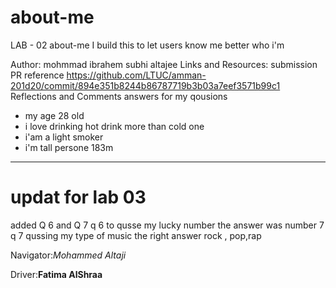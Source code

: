 # about-me
LAB - 02
about-me 
I build this to let users know me better who i'm

Author: mohmmad ibrahem subhi altajee
Links and Resources:
submission PR
 reference https://github.com/LTUC/amman-201d20/commit/894e351b8244b86787719b3b03a7eef3571b99c1
Reflections and Comments
answers for my qousions 
- my age 28 old
- i love drinking hot drink more than cold one 
- i'am a light smoker 
- i'm tall persone 183m
------------------------------
<h1>updat for lab 03</h1>
added Q 6 and Q 7
q 6 to qusse my lucky number
the answer was number 7
q 7 qussing my type of music
the right answer rock , pop,rap

Navigator:*Mohammed Altaji*

Driver:**Fatima AlShraa**